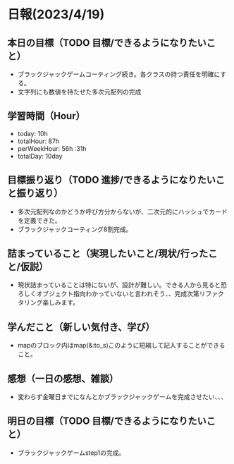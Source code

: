 # 日報(2023/4/19)

## 本日の目標（TODO 目標/できるようになりたいこと）

- ブラックジャックゲームコーティング続き。各クラスの持つ責任を明確にする。
- 文字列にも数値を持たせた多次元配列の完成

## 学習時間（Hour）
- today: 10h
- totalHour: 87h
- perWeekHour: 56h :31h
- totalDay: 10day

## 目標振り返り（TODO 進捗/できるようになりたいこと振り返り）

- 多次元配列なのかどうか呼び方分からないが、二次元的にハッシュでカードを定義できた。
- ブラックジャックコーティング8割完成。

## 詰まっていること（実現したいこと/現状/行ったこと/仮説）

- 現状詰まっていることは特にないが、設計が難しい。できる人から見ると恐ろしくオブジェクト指向わかっていないと言われそう、、完成次第リファクタリング楽しみます。

## 学んだこと（新しい気付き、学び）

- mapのブロック内はmap(&:to_s)このように短縮して記入することができること。

## 感想（一日の感想、雑談）
- 変わらず金曜日までになんとかブラックジャックゲームを完成させたい、、、

## 明日の目標（TODO 目標/できるようになりたいこと）
- ブラックジャックゲームstep1の完成。